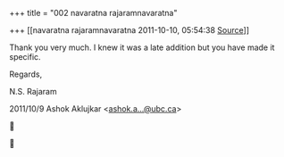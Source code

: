 +++
title = "002 navaratna rajaramnavaratna"

+++
[[navaratna rajaramnavaratna	2011-10-10, 05:54:38 [Source](https://groups.google.com/g/bvparishat/c/NKsnysYcfNk)]]





 Thank you very much. I knew it was a late addition but you have made it specific.



Regards,

N.S. Rajaram  
  

2011/10/9 Ashok Aklujkar \<[ashok.a...@ubc.ca]()\>  





